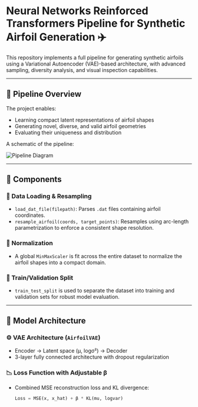 # Neural Networks Reinforced Transformers Pipeline for Synthetic Airfoil Generation ✈️

This repository implements a full pipeline for generating synthetic airfoils using a Variational Autoencoder (VAE)-based architecture, with advanced sampling, diversity analysis, and visual inspection capabilities.

---

## 🧠 Pipeline Overview

The project enables:
- Learning compact latent representations of airfoil shapes
- Generating novel, diverse, and valid airfoil geometries
- Evaluating their uniqueness and distribution

A schematic of the pipeline:

![Pipeline Diagram]([asssets/A_flowchart_style_digital_illustration_diagram_ill.png](https://github.com/MEO41/Synthetic_Airfoil_Generator/blob/main/assets/6b33ec9c-cf0c-41a1-9664-d0b210a19310.png))

---

## 🧩 Components

### 📁 Data Loading & Resampling
- `load_dat_file(filepath)`: Parses `.dat` files containing airfoil coordinates.
- `resample_airfoil(coords, target_points)`: Resamples using arc-length parametrization to enforce a consistent shape resolution.

### 📏 Normalization
- A global `MinMaxScaler` is fit across the entire dataset to normalize the airfoil shapes into a compact domain.

### 🔀 Train/Validation Split
- `train_test_split` is used to separate the dataset into training and validation sets for robust model evaluation.

---

## 🧮 Model Architecture

### ⚙️ VAE Architecture (`AirfoilVAE`)
- Encoder → Latent space (μ, logσ²) → Decoder
- 3-layer fully connected architecture with dropout regularization

### 📉 Loss Function with Adjustable β
- Combined MSE reconstruction loss and KL divergence:
  ```python
  Loss = MSE(x, x_hat) + β * KL(mu, logvar)
